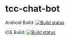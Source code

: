 # tcc-chat-bot

Android Build: [![Build status](https://build.appcenter.ms/v0.1/apps/a71f7a6b-8369-4b9e-afcb-f7d85ffe3c2a/branches/develop/badge)](https://appcenter.ms)

iOS Build: [![Build status](https://build.appcenter.ms/v0.1/apps/576aaafe-f298-4926-b896-489d4410dfc1/branches/develop/badge)](https://appcenter.ms)
